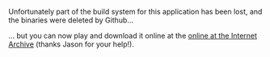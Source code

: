Unfortunately part of the build system for this application has been lost, and the binaries were deleted by Github...

... but you can now play and download it online at the [online at the Internet Archive](https://archive.org/details/conflict_201509) (thanks Jason for your help!).
